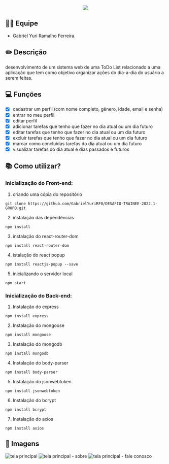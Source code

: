<p align="center">
  <img  src="https://user-images.githubusercontent.com/62821027/202878856-22915aec-c3bb-4391-88d3-8da54aa9b1db.png">
</p>

## 🧑‍💻 Equipe
- Gabriel Yuri Ramalho Ferreira.

## ✏️ Descrição
desenvolvimento de um sistema web de uma ToDo List relacionado a uma aplicação que tem como objetivo organizar ações do dia-a-dia do usuário a serem feitas.

## 💻 Funções
 - [x] cadastrar um perfil (com nome completo, gênero, idade, email e senha)
 - [x] entrar no meu perfil
 - [x] editar perfil
 - [x] adicionar tarefas que tenho que fazer no dia atual ou um dia futuro
 - [x] editar tarefas que tenho que fazer no dia atual ou um dia futuro
 - [x] excluir tarefas que tenho que fazer no dia atual ou um dia futuro
 - [x] marcar como concluídas tarefas do dia atual ou um dia futuro
 - [x] visualizar tarefas do dia atual e dias passados e futuros

## 📚 Como utilizar?

### Inicialização do Front-end:

1. criando uma cópia do repositório 
~~~
git clone https://github.com/GabrielYuriRF0/DESAFIO-TRAINEE-2022.1-GRUPO.git
~~~
2. instalação das dependências
~~~
npm install 
~~~
3. instalação do react-router-dom
~~~
npm install react-router-dom
~~~
4. istalação do react popup
~~~
npm install reactjs-popup --save
~~~
5. inicializando o servidor local
~~~
npm start
~~~

### Inicialização do Back-end:

1. Instalação do express
~~~
npm install express
~~~
2. Instalação do mongoose
~~~
npm install mongoose
~~~
3. Instalação do mongodb
~~~
npm install mongodb
~~~
4. Instalação do body-parser
~~~
npm install body-parser
~~~
5. Instalação do jsonwebtoken
~~~
npm install jsonwebtoken
~~~
6. Instalação do bcrypt
~~~
npm install bcrypt
~~~
7. Instalação do axios
~~~
npm install axios
~~~

## 📸 Imagens

![tela principal](https://user-images.githubusercontent.com/62821027/202879052-d2384b3c-945a-402e-bc1d-12b78440955a.png)
![tela principal - sobre](https://user-images.githubusercontent.com/62821027/202879079-bbfb5c96-e78c-46db-8f85-0ca2e215232f.png)
![tela principal - fale conosco](https://user-images.githubusercontent.com/62821027/202879083-39b33656-2917-48d5-a198-1cf319b4d590.png)



 
